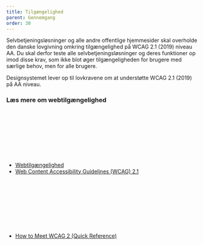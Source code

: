 ```yaml
---
title: Tilgængelighed
parent: Gennemgang
order: 30
---
```

Selvbetjeningsløsninger og alle andre offentlige hjemmesider skal overholde den danske lovgivning omkring tilgængelighed på WCAG 2.1 (2019) niveau AA. Du skal derfor teste alle selvbetjeningsløsninger og deres funktioner op imod disse krav, som ikke blot øger tilgængeligheden for brugere med særlige behov, men for alle brugere.

Designsystemet lever op til lovkravene om at understøtte WCAG 2.1 (2019) på AA niveau.

<h3 class="h5">Læs mere om webtilgængelighed</h3>
<ul class="nobullet-list">
    <li>
        <a href="https://digst.dk/digital-service/webtilgaengelighed/" class="icon-link">Webtilgængelighed<svg class="icon-svg" focusable="false" aria-hidden="true" tabindex="-1"><use xlink:href="#open-in-new"></use></svg></a>
    </li>
    <li>
        <a href="https://www.w3.org/TR/WCAG21/" class="icon-link">Web Content Accessibility Guidelines (WCAG) 2.1<svg class="icon-svg" focusable="false" aria-hidden="true" tabindex="-1"><use xlink:href="#open-in-new"></use></svg></a>
    </li>
    <li>
        <a href="https://www.w3.org/WAI/WCAG21/quickref/" class="icon-link">How to Meet WCAG 2 (Quick Reference)<svg class="icon-svg" focusable="false" aria-hidden="true" tabindex="-1"><use xlink:href="#open-in-new"></use></svg></a>
    </li>
</ul>
